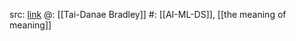 src: [link](https://www.ams.org/journals/notices/202402/noti2868/noti2868.html) 
@: [[Tai-Danae Bradley]] 
#: [[AI-ML-DS]], [[the meaning of meaning]] 

